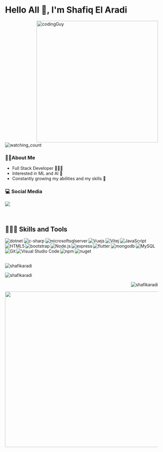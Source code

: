 # Hello All 👋, I'm Shafiq El Aradi
<!-- ![](https://komarev.com/ghpvc/?username=shafikaradi&color=blue&style=flat-square) -->
<!-- ![](https://komarev.com/ghpvc/?username=shafikaradi&style=flat-square&color=blue) -->
<img align="right" alt="codingGuy" width="400" src="https://media3.giphy.com/media/qgQUggAC3Pfv687qPC/giphy.gif?cid=ecf05e47pfdc8vconym1xg3z2q85c0luw84e55h8ujcg89bb&rid=giphy.gif&ct=g">

<!-- <img alt="followers" src="https://img.shields.io/github/followers/madushadhanushka?label=Followers&style=social"> -->
<img src="https://komarev.com/ghpvc/?style=flat-square&username=shafikaradi&color=blue" alt="watching_count" />

### 🧔🏻About Me
- Full Stack Developer 🧑🏻‍💻
- Interested in ML and AI 🤖
- Constantly growing my abilities and my skills 🌱

### 💻 Social Media
   <a href="https://www.linkedin.com/in/shafiq-elaradi-7a444a19/">
    <img src="https://img.shields.io/badge/-shafiq%20elaradi-blue?style=for-the-badge&logo=Linkedin&logoColor=00AEFF&labelColor=black&color=black">
  </a>
</a>
<br/>
<br/>
<br/>


## 🤹🏻‍♂️ Skills and Tools
<!-- <img align="left" alt="dotnet" width="26px" src="https://cdn.jsdelivr.net/gh/devicons/devicon/icons/dotnetcore/dotnetcore-original.svg" style="padding:10px;" /> -->
<img align="left" alt="dotnet" src="https://img.shields.io/badge/.NET-512BD4?style=for-the-badge&logo=dotnet&logoColor=white"  />
<img align="left" alt="c-sharp" src="https://img.shields.io/badge/C%23-239120?style=for-the-badge&logo=c-sharp&logoColor=white"  />
<img align="left" alt="microsoftsqlserver" src="https://img.shields.io/badge/Microsoft%20SQL%20Server-CC2927?style=for-the-badge&logo=microsoft%20sql%20server&logoColor=white" />
<img align="left" alt="Vuejs" src="https://img.shields.io/badge/Vue.js-35495E?style=for-the-badge&logo=vuedotjs&logoColor=4FC08D"  />
<img align="left" alt="Vitej" src="https://img.shields.io/badge/Vite-B73BFE?style=for-the-badge&logo=vite&logoColor=FFD62E"  />
<img align="left" alt="JavaScript" src="https://img.shields.io/badge/JavaScript-323330?style=for-the-badge&logo=javascript&logoColor=F7DF1E"  />
<img align="left" alt="HTML5" src="https://img.shields.io/badge/HTML5-E34F26?style=for-the-badge&logo=html5&logoColor=white"  />
<img align="left" alt="bootstrap"  src="https://img.shields.io/badge/Bootstrap-563D7C?style=for-the-badge&logo=bootstrap&logoColor=white"  />   
<img align="left" alt="Node.js" src="https://img.shields.io/badge/Node.js-339933?style=for-the-badge&logo=nodedotjs&logoColor=white"  />
<img align="left" alt="express" src="https://img.shields.io/badge/Express.js-000000?style=for-the-badge&logo=express&logoColor=white"  />     
<img align="left" alt="flutter" src="https://img.shields.io/badge/Flutter-02569B?style=for-the-badge&logo=flutter&logoColor=white" />   
<img  align="left" alt="mongodb" src="https://img.shields.io/badge/MongoDB-4EA94B?style=for-the-badge&logo=mongodb&logoColor=white" />      
<img align="left" alt="MySQL" src="https://img.shields.io/badge/MySQL-005C84?style=for-the-badge&logo=mysql&logoColor=white"  />
<img align="left" alt="Git" src="https://img.shields.io/badge/GIT-E44C30?style=for-the-badge&logo=git&logoColor=white"  />
<img align="left" alt="Visual Studio Code" src="https://img.shields.io/badge/VSCode-0078D4?style=for-the-badge&logo=visual%20studio%20code&logoColor=white"  />
<img align="left" alt="npm" src="https://img.shields.io/badge/npm-CB3837?style=for-the-badge&logo=npm&logoColor=white"  />
<img align="left" alt="nuget" src="https://img.shields.io/badge/NuGet-004880?style=for-the-badge&logo=nuget&logoColor=white"  />

<br/> <br/><br/><br/>



<p><img align="center" src="https://github-readme-streak-stats.herokuapp.com/?user=shafikaradi&theme=tokyonight" alt="shafikaradi" /></p>

<!-- <p>&nbsp;<img align="right"  src="https://github-readme-stats.vercel.app/api/top-langs?username=shafikaradi&theme=tokyonight" alt="shafikaradi" /></p> -->
<p>&nbsp;<img align="left" src="https://github-readme-stats.vercel.app/api?username=shafikaradi&show_icons=true&locale=en&theme=tokyonight" alt="shafikaradi" /></p>

<p>&nbsp;<img align="right" src="https://github-readme-stats.vercel.app/api/top-langs?username=shafikaradi&show_icons=true&locale=en&layout=compact&theme=chartreuse-dark" alt="shafikaradi" /></p>

<img src="https://random-memer.herokuapp.com/" width="512px"/>
